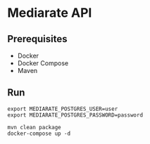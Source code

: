 # Mediarate API
## Prerequisites
- Docker
- Docker Compose
- Maven

## Run
```
export MEDIARATE_POSTGRES_USER=user
export MEDIARATE_POSTGRES_PASSWORD=password

mvn clean package
docker-compose up -d
```